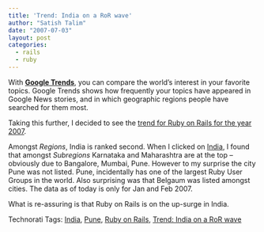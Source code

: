 ```yaml
---
title: 'Trend: India on a RoR wave'
author: "Satish Talim"
date: "2007-07-03"
layout: post
categories:
  - rails
  - ruby
---
```

With **[Google Trends](http://www.google.com/trends)**, you can compare
the world’s interest in your favorite topics. Google Trends shows how
frequently your topics have appeared in Google News stories, and in
which geographic regions people have searched for them most.

Taking this further, I decided to see the [trend for Ruby on Rails for
the year
2007](http://www.google.com/trends?q=ruby+on+rails&ctab=0&geo=all&date=2007&sort=0).

Amongst *Regions*, India is ranked second. When I clicked on
[India](http://www.google.com/trends?q=ruby+on+rails&date=2007&geo=ind&ctab=0&ctab=0&sa=N),
I found that amongst *Subregions* Karnataka and Maharashtra are at the
top – obviously due to Bangalore, Mumbai, Pune. However to my surprise
the city Pune was not listed. Pune, incidentally has one of the largest
Ruby User Groups in the world. Also surprising was that Belgaum was
listed amongst cities. The data as of today is only for Jan and Feb
2007.

What is re-assuring is that Ruby on Rails is on the up-surge in India.

Technorati Tags: [India](http://technorati.com/tag/India),
[Pune](http://technorati.com/tag/Pune), [Ruby on
Rails](http://technorati.com/tag/Ruby+on+Rails), [Trend: India on a RoR
wave](http://technorati.com/tag/Trend%3A+India+on+a+RoR+wave)
